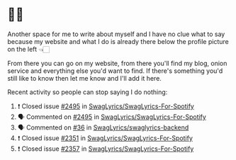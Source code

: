 # 👋🏻
<!--
**aadibajpai/aadibajpai** is a ✨ _special_ ✨ repository because its `README.md` (this file) appears on your GitHub profile.
-->
Another space for me to write about myself and I have no clue what to say because my website and what I do is already there below the profile picture on the left 👈🏻

From there you can go on my website, from there you'll find my blog, onion service and everything else you'd want to find.
If there's something you'd still like to know then let me know and I'll add it here.

Recent activity so people can stop saying I do nothing:
<!--START_SECTION:activity-->
1. ❗️ Closed issue [#2495](https://github.com//SwagLyrics/SwagLyrics-For-Spotify/issues/2495) in [SwagLyrics/SwagLyrics-For-Spotify](https://github.com//SwagLyrics/SwagLyrics-For-Spotify)
2. 🗣 Commented on [#2495](https://github.com//SwagLyrics/SwagLyrics-For-Spotify/issues/2495) in [SwagLyrics/SwagLyrics-For-Spotify](https://github.com//SwagLyrics/SwagLyrics-For-Spotify)
3. 🗣 Commented on [#36](https://github.com//SwagLyrics/swaglyrics-backend/issues/36) in [SwagLyrics/swaglyrics-backend](https://github.com//SwagLyrics/swaglyrics-backend)
4. ❗️ Closed issue [#2351](https://github.com//SwagLyrics/SwagLyrics-For-Spotify/issues/2351) in [SwagLyrics/SwagLyrics-For-Spotify](https://github.com//SwagLyrics/SwagLyrics-For-Spotify)
5. ❗️ Closed issue [#2357](https://github.com//SwagLyrics/SwagLyrics-For-Spotify/issues/2357) in [SwagLyrics/SwagLyrics-For-Spotify](https://github.com//SwagLyrics/SwagLyrics-For-Spotify)
<!--END_SECTION:activity-->
